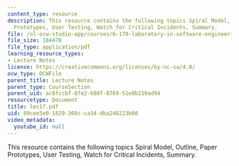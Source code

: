 ```yaml
---
content_type: resource
description: This resource contains the following topics Spiral Model, Outline, Paper
  Prototypes, User Testing, Watch for Critical Incidents, Summary.
file: /ol-ocw-studio-app/courses/6-170-laboratory-in-software-engineering-fall-2005/89cee5e01829368cca34dba246223b08_lec17.pdf
file_size: 184478
file_type: application/pdf
learning_resource_types:
- Lecture Notes
license: https://creativecommons.org/licenses/by-nc-sa/4.0/
ocw_type: OCWFile
parent_title: Lecture Notes
parent_type: CourseSection
parent_uid: ac8fccbf-8fe2-680f-8769-51e8b210ad94
resourcetype: Document
title: lec17.pdf
uid: 89cee5e0-1829-368c-ca34-dba246223b08
video_metadata:
  youtube_id: null
---
```

This resource contains the following topics Spiral Model, Outline, Paper Prototypes, User Testing, Watch for Critical Incidents, Summary.